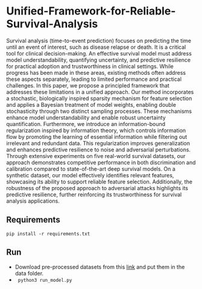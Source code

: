 # Unified-Framework-for-Reliable-Survival-Analysis

Survival analysis (time-to-event prediction) focuses on predicting the time until an event of interest, such as disease relapse or death. It is a critical tool for clinical decision-making. An effective survival model must address model understandability, quantifying uncertainty, and predictive resilience for practical adoption and trustworthiness in clinical settings. While progress has been made in these areas, existing methods often address these aspects separately, leading to limited performance and practical challenges. In this paper, we propose a principled framework that addresses these limitations in a unified approach. Our method incorporates a stochastic, biologically inspired sparsity mechanism for feature selection and applies a Bayesian treatment of model weights, enabling double stochasticity through two distinct sampling processes. These mechanisms enhance model understandability and enable robust uncertainty quantification. Furthermore, we introduce an information-bound regularization inspired by information theory, which controls information flow by promoting the learning of essential information while filtering out irrelevant and redundant data. This regularization improves generalization and enhances predictive resilience to noise and adversarial perturbations. Through extensive experiments on five real-world survival datasets, our approach demonstrates competitive performance in both discrimination and calibration compared to state-of-the-art deep survival models. On a synthetic dataset, our model effectively identifies relevant features, showcasing its ability to support reliable feature selection. Additionally, the robustness of the proposed approach to adversarial attacks highlights its predictive resilience, further reinforcing its trustworthiness for survival analysis applications.

## Requirements
`pip install -r requirements.txt`

## Run
- Download pre-processed datasets from this [link](https://drive.google.com/drive/folders/13i1hW6PT7W698ZCxjFvARznxYk8RtCA0?usp=sharing) and put them in the data folder.
- ` python3 run_model.py`

